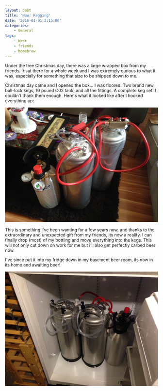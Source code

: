 ```yaml
---
layout: post
title: 'Now: Kegging'
date: '2016-01-01 2:15:00'
categories:
    - General
tags:
    - beer
    - friends
    - homebrew
---
```


Under the tree Christmas day, there was a large wrapped box from my friends. It sat there for a whole week and I was extremely curious to what it was, especially for something that size to be shipped down to me.

Christmas day came and I opened the box... I was floored. Two brand new ball-lock kegs, 10 pound C02 tank, and all the fittings. A complete keg set! I couldn't thank them enough. Here's what it looked like after I hooked everything up:

![All Hooked Up](/assets/images/posts/IMG_4181.jpg)

This is something I've been wanting for a few years now, and thanks to the extraordinary and unexpected gift from my friends, its now a reality. I can finally drop (most) of my bottling and move everything into the kegs. This will not only cut down on work for me but i'll also get perfectly carbed beer now.

I've since put it into my fridge down in my basement beer room, its now in its home and awaiting beer!

![Kegs in the fridge](/assets/images/posts/IMG_4191.jpg)